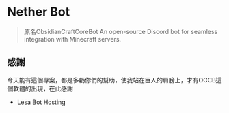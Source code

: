 # Nether Bot
> 原名ObsidianCraftCoreBot
An open-source Discord bot for seamless integration with Minecraft servers.

## 感謝

今天能有這個專案，都是多虧你們的幫助，使我站在巨人的肩膀上，才有OCCB這個軟體的出現，在此感謝

- Lesa Bot Hosting
